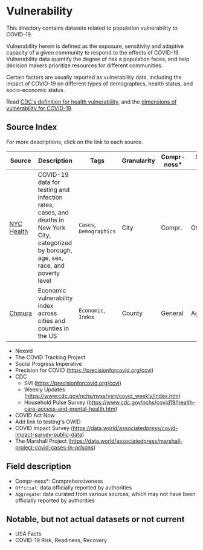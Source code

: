 # Vulnerability

This directory contains datasets related to population vulnerability to COVID-19. 

Vulnerability herein is defined as the exposure, sensitivity and adaptive capacity of a given community to respond to the effects of COVID-19. Vulnerability data quantify the degree of risk a population faces, and help decision makers prioritize resources for different communities. 

Certain factors are usually reported as vulnerability data, including the impact of COVID-19 on different types of demographics, health status, and socio-economic status.

Read [CDC's definition for health vulnerability](https://ephtracking.cdc.gov/showPcMain.action), and the [dimensions of vulnerability for COVID-19](https://c19hcc.org/resource/vulnerable-population).

## Source Index

For more descriptions, click on the link to each source.

| Source | Description | Tags | Granularity | Compr-ness* | Source Type | First Updated | Last Updated |
|-|-|-|-|-|-|-|-|
| [NYC Health](nychealth/) | COVID-19 data for testing and infection rates, cases, and deaths in New York City, categorized by borough, age, sex, race, and poverty level | `Cases`, `Demographics` | City | Compr. | Official | 02/29/2020 | - |
| [Chmura](chmura/) | Economic vulnerability index across cities and counties in the US | `Economic`, `Index` | County | General | Aggregate | - | - |


- Nexoid
- The COVID Tracking Project
- Social Progress Imperative
- Precision for COVID (https://precisionforcovid.org/ccvi)
- CDC 
	- SVI (https://precisionforcovid.org/ccvi)
	- Weekly Updates (https://www.cdc.gov/nchs/nvss/vsrr/covid_weekly/index.htm)
	- Household Pulse Survey (https://www.cdc.gov/nchs/covid19/health-care-access-and-mental-health.htm)
- COVID Act Now
- Add link to testing's OWID
- COVID Impact Survey (https://data.world/associatedpress/covid-impact-survey-public-data)
- The Marshall Project (https://data.world/associatedpress/marshall-project-covid-cases-in-prisons)


## Field description
- Compr-ness*: Comprehensiveness
- `Official`: data officially reported by authorities
- `Aggregate`: data curated from various sources, which may not have been officially reported by authorities


## Notable, but not actual datasets or not current

- USA Facts
- COVID-19 Risk, Readiness, Recovery

